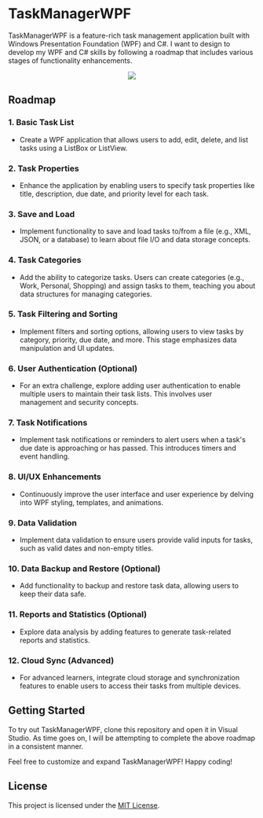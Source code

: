 # TaskManagerWPF

TaskManagerWPF is a feature-rich task management application built with Windows Presentation Foundation (WPF) and C#. I want to design to develop my WPF and C# skills by following a roadmap that includes various stages of functionality enhancements.

<p align="center"><img src="https://i.imgur.com/FrsGyhh.png"/></p>

## Roadmap

### 1. Basic Task List
   - Create a WPF application that allows users to add, edit, delete, and list tasks using a ListBox or ListView.

### 2. Task Properties
   - Enhance the application by enabling users to specify task properties like title, description, due date, and priority level for each task.

### 3. Save and Load
   - Implement functionality to save and load tasks to/from a file (e.g., XML, JSON, or a database) to learn about file I/O and data storage concepts.

### 4. Task Categories
   - Add the ability to categorize tasks. Users can create categories (e.g., Work, Personal, Shopping) and assign tasks to them, teaching you about data structures for managing categories.

### 5. Task Filtering and Sorting
   - Implement filters and sorting options, allowing users to view tasks by category, priority, due date, and more. This stage emphasizes data manipulation and UI updates.

### 6. User Authentication (Optional)
   - For an extra challenge, explore adding user authentication to enable multiple users to maintain their task lists. This involves user management and security concepts.

### 7. Task Notifications
   - Implement task notifications or reminders to alert users when a task's due date is approaching or has passed. This introduces timers and event handling.

### 8. UI/UX Enhancements
   - Continuously improve the user interface and user experience by delving into WPF styling, templates, and animations.

### 9. Data Validation
   - Implement data validation to ensure users provide valid inputs for tasks, such as valid dates and non-empty titles.

### 10. Data Backup and Restore (Optional)
   - Add functionality to backup and restore task data, allowing users to keep their data safe.

### 11. Reports and Statistics (Optional)
   - Explore data analysis by adding features to generate task-related reports and statistics.

### 12. Cloud Sync (Advanced)
   - For advanced learners, integrate cloud storage and synchronization features to enable users to access their tasks from multiple devices.

## Getting Started

To try out TaskManagerWPF, clone this repository and open it in Visual Studio. As time goes on, I will be attempting to complete the above roadmap in a consistent manner.

Feel free to customize and expand TaskManagerWPF! Happy coding!

## License

This project is licensed under the [MIT License](LICENSE.md).
